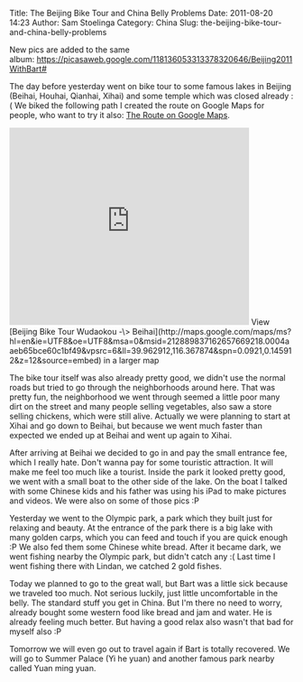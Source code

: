 Title: The Beijing Bike Tour and China Belly Problems
Date: 2011-08-20 14:23
Author: Sam Stoelinga
Category: China
Slug: the-beijing-bike-tour-and-china-belly-problems

New
pics are added to the same
album: <https://picasaweb.google.com/118136053313378320646/Beijing2011WithBart#>

The day before yesterday went on bike tour to some famous lakes in
Beijing (Beihai, Houhai, Qianhai, Xihai) and some temple which was
closed already :( We biked the following path I created the route on
Google Maps for people, who want to try it also: [The Route on Google
Maps](http://maps.google.com/maps/ms?authuser=0&ie=UTF8&hl=en&oe=UTF8&msa=0&msid=212889837162657669218.0004aaeb65bce60c1bf49 "The Route on Google Maps").  

<iframe width="425" height="350" frameborder="0" scrolling="no" marginheight="0" marginwidth="0" src="http://maps.google.com/maps/ms?hl=en&amp;ie=UTF8&amp;oe=UTF8&amp;msa=0&amp;msid=212889837162657669218.0004aaeb65bce60c1bf49&amp;vpsrc=6&amp;ll=39.962912,116.367874&amp;spn=0.0921,0.145912&amp;z=12&amp;output=embed"></iframe>  
View [Beijing Bike Tour Wudaokou -\>
Beihai](http://maps.google.com/maps/ms?hl=en&ie=UTF8&oe=UTF8&msa=0&msid=212889837162657669218.0004aaeb65bce60c1bf49&vpsrc=6&ll=39.962912,116.367874&spn=0.0921,0.145912&z=12&source=embed)
in a larger map

The bike tour itself was also already pretty good, we didn't use the
normal roads but tried to go through the neighborhoods around here. That
was pretty fun, the neighborhood we went through seemed a little poor
many dirt on the street and many people selling vegetables, also saw a
store selling chickens, which were still alive. Actually we were
planning to start at Xihai and go down to Beihai, but because we went
much faster than expected we ended up at Beihai and went up again to
Xihai.

After arriving at Beihai we decided to go in and pay the small entrance
fee, which I really hate. Don't wanna pay for some touristic attraction.
It will make me feel too much like a tourist. Inside the park it looked
pretty good, we went with a small boat to the other side of the lake. On
the boat I talked with some Chinese kids and his father was using his
iPad to make pictures and videos. We were also on some of those pics :P

Yesterday we went to the Olympic park, a park which they built just for
relaxing and beauty. At the entrance of the park there is a big lake
with many golden carps, which you can feed and touch if you are quick
enough :P We also fed them some Chinese white bread. After it became
dark, we went fishing nearby the Olympic park, but didn't catch any :(
Last time I went fishing there with Lindan, we catched 2 gold fishes.

Today we planned to go to the great wall, but Bart was a little sick
because we traveled too much. Not serious luckily, just little
uncomfortable in the belly. The standard stuff you get in China. But I'm
there no need to worry, already bought some western food like bread and
jam and water. He is already feeling much better. But having a good
relax also wasn't that bad for myself also :P

Tomorrow we will even go out to travel again if Bart is totally
recovered. We will go to Summer Palace (Yi he yuan) and another famous
park nearby called Yuan ming yuan.
